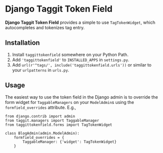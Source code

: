 Django Taggit Token Field
=========================

**Django Taggit Token Field** provides a simple to use `TagTokenWidget`, which autocompletes and tokenizes tag entry.

Installation
------------

1. Install `taggittokenfield` somewhere on your Python Path.
2. Add `'taggittokenfield'` to `INSTALLED_APPS` in `settings.py`.
3. Add `url(r'^tags/', include('taggittokenfield.urls'))` or similar to your `urlpatterns` in `urls.py`.

Usage
-----

The easiest way to use the token field in the Django admin is to override the form widget for `TaggableManagers` on your `ModelAdmin`s using the `formfield_overrides` attribute. E.g.,

    from django.contrib import admin
    from taggit.managers import TaggableManager
    from taggittokenfield.forms import TagTokenWidget
    
    class BlogAdmin(admin.ModelAdmin):
        formfield_overrides = {
            TaggableManager: {'widget': TagTokenWidget}
        }